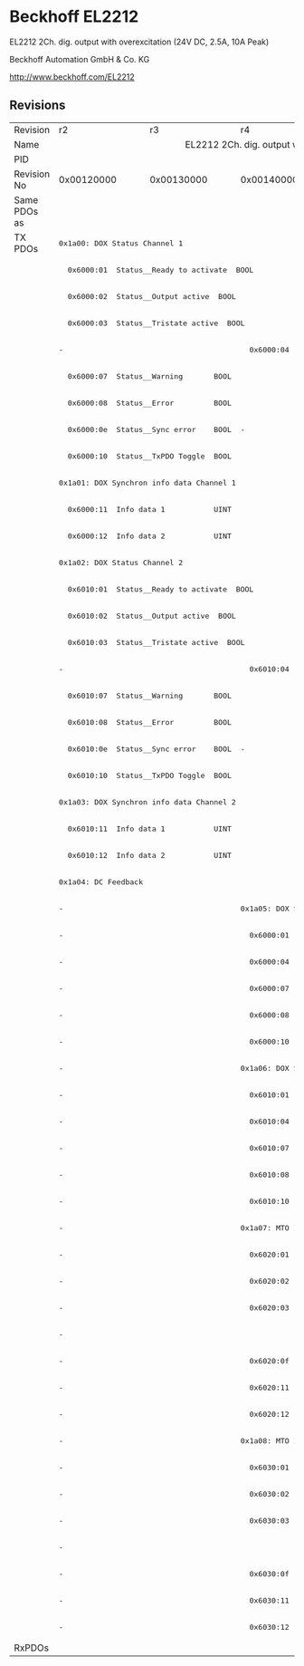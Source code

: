 # Beckhoff EL2212

EL2212 2Ch. dig. output with overexcitation (24V DC, 2.5A, 10A Peak)

Beckhoff Automation GmbH & Co. KG

http://www.beckhoff.com/EL2212

## Revisions
<table>
<tr>
<td>Revision</td>
<td>r2</td>
<td>r3</td>
<td>r4</td>
<td>r5</td>
<td>r6</td>
<td>r7</td>
<td>r8</td>
</tr>
<tr>
<td>Name</td>
<td colspan=7 align="center">EL2212 2Ch. dig. output with overexcitation (24V DC, 2.5A, 10A Peak)</td>
</tr>
<tr>
<td>PID</td>
<td colspan=7 align="center">0x08a43052</td>
</tr>
<tr>
<td>Revision No</td>
<td>0x00120000</td>
<td>0x00130000</td>
<td>0x00140000</td>
<td>0x00150000</td>
<td>0x00160000</td>
<td>0x00170000</td>
<td>0x00180000</td>
</tr>
<tr>
<td>Same PDOs as</td>
<td colspan=7 align="center"></td>
</tr>
<tr>
<td rowspan=53 valign=top>TX PDOs</td>
<td colspan=7 align="left"><pre>0x1a00: DOX Status Channel 1</pre></td>
<td></td>
</tr>
<tr>
<td colspan=7 align="left"><pre>  0x6000:01  Status__Ready to activate  BOOL</pre></td>
</tr>
<tr>
<td colspan=7 align="left"><pre>  0x6000:02  Status__Output active  BOOL</pre></td>
</tr>
<tr>
<td colspan=7 align="left"><pre>  0x6000:03  Status__Tristate active  BOOL</pre></td>
</tr>
<tr>
<td colspan=2 align="left"><pre>-</pre></td>
<td colspan=5 align="left"><pre>  0x6000:04  Status__PWM active    BOOL</pre></td>
</tr>
<tr>
<td colspan=7 align="left"><pre>  0x6000:07  Status__Warning       BOOL</pre></td>
</tr>
<tr>
<td colspan=7 align="left"><pre>  0x6000:08  Status__Error         BOOL</pre></td>
</tr>
<tr>
<td colspan=2 align="left"><pre>  0x6000:0e  Status__Sync error    BOOL</pre></td>
<td colspan=5 align="left"><pre>-</pre></td>
</tr>
<tr>
<td colspan=7 align="left"><pre>  0x6000:10  Status__TxPDO Toggle  BOOL</pre></td>
</tr>
<tr>
<td colspan=7 align="left"><pre>0x1a01: DOX Synchron info data Channel 1</pre></td>
</tr>
<tr>
<td colspan=7 align="left"><pre>  0x6000:11  Info data 1           UINT</pre></td>
</tr>
<tr>
<td colspan=7 align="left"><pre>  0x6000:12  Info data 2           UINT</pre></td>
</tr>
<tr>
<td colspan=7 align="left"><pre>0x1a02: DOX Status Channel 2</pre></td>
</tr>
<tr>
<td colspan=7 align="left"><pre>  0x6010:01  Status__Ready to activate  BOOL</pre></td>
</tr>
<tr>
<td colspan=7 align="left"><pre>  0x6010:02  Status__Output active  BOOL</pre></td>
</tr>
<tr>
<td colspan=7 align="left"><pre>  0x6010:03  Status__Tristate active  BOOL</pre></td>
</tr>
<tr>
<td colspan=2 align="left"><pre>-</pre></td>
<td colspan=5 align="left"><pre>  0x6010:04  Status__PWM active    BOOL</pre></td>
</tr>
<tr>
<td colspan=7 align="left"><pre>  0x6010:07  Status__Warning       BOOL</pre></td>
</tr>
<tr>
<td colspan=7 align="left"><pre>  0x6010:08  Status__Error         BOOL</pre></td>
</tr>
<tr>
<td colspan=2 align="left"><pre>  0x6010:0e  Status__Sync error    BOOL</pre></td>
<td colspan=5 align="left"><pre>-</pre></td>
</tr>
<tr>
<td colspan=7 align="left"><pre>  0x6010:10  Status__TxPDO Toggle  BOOL</pre></td>
</tr>
<tr>
<td colspan=7 align="left"><pre>0x1a03: DOX Synchron info data Channel 2</pre></td>
</tr>
<tr>
<td colspan=7 align="left"><pre>  0x6010:11  Info data 1           UINT</pre></td>
</tr>
<tr>
<td colspan=7 align="left"><pre>  0x6010:12  Info data 2           UINT</pre></td>
</tr>
<tr>
<td colspan=7 align="left"><pre>0x1a04: DC Feedback</pre></td>
</tr>
<tr>
<td colspan=2 align="left"><pre>-</pre></td>
<td colspan=5 align="left"><pre>0x1a05: DOX Status (MTO) Channel 1</pre></td>
</tr>
<tr>
<td colspan=2 align="left"><pre>-</pre></td>
<td colspan=5 align="left"><pre>  0x6000:01  Status__Ready to activate  BOOL</pre></td>
</tr>
<tr>
<td colspan=2 align="left"><pre>-</pre></td>
<td colspan=5 align="left"><pre>  0x6000:04  Status__PWM active    BOOL</pre></td>
</tr>
<tr>
<td colspan=2 align="left"><pre>-</pre></td>
<td colspan=5 align="left"><pre>  0x6000:07  Status__Warning       BOOL</pre></td>
</tr>
<tr>
<td colspan=2 align="left"><pre>-</pre></td>
<td colspan=5 align="left"><pre>  0x6000:08  Status__Error         BOOL</pre></td>
</tr>
<tr>
<td colspan=2 align="left"><pre>-</pre></td>
<td colspan=5 align="left"><pre>  0x6000:10  Status__TxPDO Toggle  BOOL</pre></td>
</tr>
<tr>
<td colspan=2 align="left"><pre>-</pre></td>
<td colspan=5 align="left"><pre>0x1a06: DOX Status (MTO) Channel 2</pre></td>
</tr>
<tr>
<td colspan=2 align="left"><pre>-</pre></td>
<td colspan=5 align="left"><pre>  0x6010:01  Status__Ready to activate  BOOL</pre></td>
</tr>
<tr>
<td colspan=2 align="left"><pre>-</pre></td>
<td colspan=5 align="left"><pre>  0x6010:04  Status__PWM active    BOOL</pre></td>
</tr>
<tr>
<td colspan=2 align="left"><pre>-</pre></td>
<td colspan=5 align="left"><pre>  0x6010:07  Status__Warning       BOOL</pre></td>
</tr>
<tr>
<td colspan=2 align="left"><pre>-</pre></td>
<td colspan=5 align="left"><pre>  0x6010:08  Status__Error         BOOL</pre></td>
</tr>
<tr>
<td colspan=2 align="left"><pre>-</pre></td>
<td colspan=5 align="left"><pre>  0x6010:10  Status__TxPDO Toggle  BOOL</pre></td>
</tr>
<tr>
<td colspan=2 align="left"><pre>-</pre></td>
<td colspan=5 align="left"><pre>0x1a07: MTO Inputs Channel 1</pre></td>
</tr>
<tr>
<td colspan=2 align="left"><pre>-</pre></td>
<td colspan=5 align="left"><pre>  0x6020:01  Status__Output short circuit  BOOL</pre></td>
</tr>
<tr>
<td colspan=2 align="left"><pre>-</pre></td>
<td colspan=5 align="left"><pre>  0x6020:02  Status__Output buffer overflow  BOOL</pre></td>
</tr>
<tr>
<td colspan=2 align="left"><pre>-</pre></td>
<td colspan=5 align="left"><pre>  0x6020:03  Status__Output state  BOOL</pre></td>
</tr>
<tr>
<td colspan=5 align="left"><pre>-</pre></td>
<td colspan=2 align="left"><pre>  0x6020:07  Status__Warning       BOOL</pre></td>
</tr>
<tr>
<td colspan=2 align="left"><pre>-</pre></td>
<td colspan=5 align="left"><pre>  0x6020:0f  Status__Input cycle counter  BIT2</pre></td>
</tr>
<tr>
<td colspan=2 align="left"><pre>-</pre></td>
<td colspan=5 align="left"><pre>  0x6020:11  Status__Output order feedback  USINT</pre></td>
</tr>
<tr>
<td colspan=2 align="left"><pre>-</pre></td>
<td colspan=5 align="left"><pre>  0x6020:12  Status__Events in output buffer  USINT</pre></td>
</tr>
<tr>
<td colspan=2 align="left"><pre>-</pre></td>
<td colspan=5 align="left"><pre>0x1a08: MTO Inputs Channel 2</pre></td>
</tr>
<tr>
<td colspan=2 align="left"><pre>-</pre></td>
<td colspan=5 align="left"><pre>  0x6030:01  Status__Output short circuit  BOOL</pre></td>
</tr>
<tr>
<td colspan=2 align="left"><pre>-</pre></td>
<td colspan=5 align="left"><pre>  0x6030:02  Status__Output buffer overflow  BOOL</pre></td>
</tr>
<tr>
<td colspan=2 align="left"><pre>-</pre></td>
<td colspan=5 align="left"><pre>  0x6030:03  Status__Output state  BOOL</pre></td>
</tr>
<tr>
<td colspan=5 align="left"><pre>-</pre></td>
<td colspan=2 align="left"><pre>  0x6030:07  Status__Warning       BOOL</pre></td>
</tr>
<tr>
<td colspan=2 align="left"><pre>-</pre></td>
<td colspan=5 align="left"><pre>  0x6030:0f  Status__Input cycle counter  BIT2</pre></td>
</tr>
<tr>
<td colspan=2 align="left"><pre>-</pre></td>
<td colspan=5 align="left"><pre>  0x6030:11  Status__Output order feedback  USINT</pre></td>
</tr>
<tr>
<td colspan=2 align="left"><pre>-</pre></td>
<td colspan=5 align="left"><pre>  0x6030:12  Status__Events in output buffer  USINT</pre></td>
</tr>
<tr>
<td>RxPDOs</td>
<td colspan=7 align="left"></td>
</tr>
</table>
